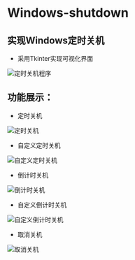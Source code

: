 # Windows-shutdown

## 实现Windows定时关机

 - 采用Tkinter实现可视化界面

![定时关机程序](https://user-images.githubusercontent.com/53791401/143844868-0b4bd4c0-0e93-4c65-9734-0af2be51d99e.jpg)

## 功能展示：

 - 定时关机

![定时关机](https://user-images.githubusercontent.com/53791401/143845171-f4646a70-ed47-460d-beb3-59bcf2e67234.jpg)
 - 自定义定时关机

![自定义定时关机](https://user-images.githubusercontent.com/53791401/143845329-3ba54f9e-170f-4e9c-a602-1eb9fe186586.jpg)

 - 倒计时关机

![倒计时关机](https://user-images.githubusercontent.com/53791401/143845368-d7e7fc54-acc6-41b5-be78-6ab1e57af7a1.jpg)
 - 自定义倒计时关机

![自定义倒计时关机](https://user-images.githubusercontent.com/53791401/143845407-7362c3e1-b2ca-4eb5-99b3-e1d577bd5118.jpg)

 - 取消关机

![取消关机](https://user-images.githubusercontent.com/53791401/143852024-2a2334d3-703f-41a1-9a21-507cfd23463e.jpg)
